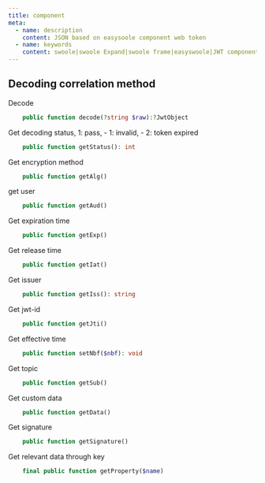 ```yaml
---
title: component
meta:
  - name: description
    content: JSON based on easysoole component web token
  - name: keywords
    content: swoole|swoole Expand|swoole frame|easyswoole|JWT component
---
```


## Decoding correlation method

Decode
```php
    public function decode(?string $raw):?JwtObject
```

Get decoding status, 1: pass, - 1: invalid, - 2: token expired
```php
    public function getStatus(): int
```

Get encryption method
```php
    public function getAlg()
```

get user
```php
    public function getAud()
```

Get expiration time
```php
    public function getExp()
```

Get release time
```php
    public function getIat()
```

Get issuer
```php
    public function getIss(): string
```

Get jwt-id
```php
    public function getJti()
```

Get effective time
```php
    public function setNbf($nbf): void
```

Get topic
```php
    public function getSub()
```

Get custom data
```php
    public function getData()
```

Get signature
```php
    public function getSignature()
```

Get relevant data through key
```php
    final public function getProperty($name)
```
